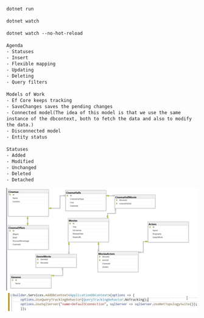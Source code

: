 ```
dotnet run

dotnet watch

dotnet watch --no-hot-reload

Agenda
- Statuses
- Insert
- Flexible mapping
- Updating
- Deleting
- Query filters

Models of Work
- Ef Core keeps tracking
- SaveChanges saves the pending changes
- Connected model(The idea of this model is that we use the same instance of the dbcontext, both to fetch the data and also to modify the data.)
- Disconnected model
- Entity status

Statuses
- Added
- Modified
- Unchanged
- Deleted
- Detached

```
![Alt text](resources/image.png)
![Alt text](resources/globleNoTracking.png)
